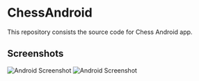 # ChessAndroid

This repository consists the source code for Chess Android app.

## Screenshots

![Android Screenshot](https://imgur.com/nriNG8M "Android Screenshot")
![Android Screenshot](https://imgur.com/aPEXxoR "Android Screenshot")



